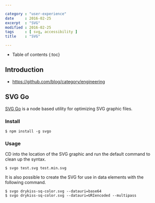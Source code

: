 ```yaml
---

category : "user-experience"
date     : 2016-02-25
excerpt  : "SVG"
modified : 2016-02-25
tags     : [ svg, accessibility ]
title    : "SVG"

---
```


* Table of contents
{:toc}

## Introduction

- https://github.com/blog/category/engineering

## SVG Go

[SVG Go](https://github.com/svg/svgo) is a node based utility for optimizing SVG
graphic files.

### Install

    $ npm install -g svgo

### Usage

CD into the location of the SVG graphic and run the default command to clean up
the syntax.

    $ svgo test.svg test.min.svg

It is also possible to create the SVG for use in data elements with the following
command.

    $ svgo drykiss-sq-color.svg --datauri=base64
    $ svgo drykiss-sq-color.svg --datauri=URIencoded --multipass
